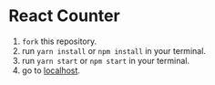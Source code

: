 # React Counter

1. `fork` this repository.
1. run `yarn install` or `npm install` in your terminal.
1. run `yarn start` or `npm start` in your terminal.
1. go to [localhost](http://localhost:3000).
